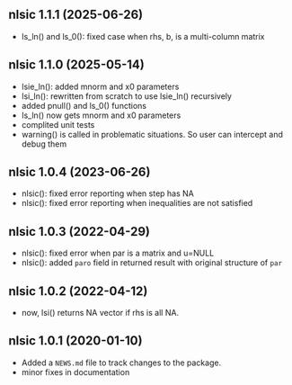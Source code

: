 ## nlsic 1.1.1 (2025-06-26)

 * ls_ln() and ls_0(): fixed case when rhs, b, is a multi-column matrix

## nlsic 1.1.0 (2025-05-14)

 * lsie_ln(): added mnorm and x0 parameters
 * lsi_ln(): rewritten from scratch to use lsie_ln() recursively
 * added pnull() and ls_0() functions
 * ls_ln() now gets mnorm and x0 parameters
 * complited unit tests
 * warning() is called in problematic situations. So user can intercept
   and debug them

## nlsic 1.0.4 (2023-06-26)

 * nlsic(): fixed error reporting when step has NA
 * nlsic(): fixed error reporting when inequalities are not satisfied

## nlsic 1.0.3 (2022-04-29)

 * nlsic(): fixed error when par is a matrix and u=NULL
 * nlsic(): added `paro` field in returned result with original structure of `par`

## nlsic 1.0.2 (2022-04-12)

 * now, lsi() returns NA vector if rhs is all NA.

## nlsic 1.0.1 (2020-01-10)

 * Added a `NEWS.md` file to track changes to the package.
 * minor fixes in documentation
